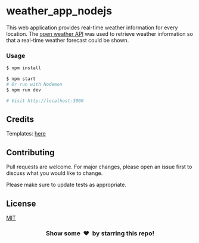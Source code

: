 # weather_app_nodejs
This web application provides real-time weather information for every location. The [open weather API](https://openweathermap.org/api) was used to retrieve weather information so that a real-time weather forecast could be shown.


### Usage

```sh
$ npm install
```

```sh
$ npm start
# Or run with Nodemon
$ npm run dev

# Visit http://localhost:3000
```

## Credits
Templates: [here](https://codepen.io/takeradi/pen/ONJzEv?__cf_chl_jschl_tk__=6643e444d974a1b26a45b62d914145a758bb5416-1576874751-0-AUrTt_ikqoqxNkTweUpEKXiJPdaOLg-fOJ4B6ivXGeToLyR7_etR3aoX7w9xFDWiaxaVu7QL8DZlu6xpUgoLNrLmLZfTrcy1rI7r7ybKhZQszAxQ3uqFneu9QhRNZe1lVi5SlYMbkgvz6mwIXVuu8ENSHbby-8-TD47Eb9i4Q1mt12xlh1TIx5D_Sjz1ryEMZkSKHZh4-tRoZwmW9Y8wkMD58rz33yul762TbfXvf_naP5cZnTmocBHnlyR9GQhUr7mitT6M-pqydkwssnNgj7PeObh788Q1G5t4qZbcMy_Myh4DqZd3NfJVkRNdTNUZQQkKxJf9a81bYh-jsKHF-tkCpxiqylcb0Nw-WXDvgoEN)

## Contributing
Pull requests are welcome. For major changes, please open an issue first to discuss what you would like to change.

Please make sure to update tests as appropriate.

## License
[MIT](https://choosealicense.com/licenses/mit/)

<h3 align="center">Show some &nbsp;❤️&nbsp; by starring this repo! </h3>
